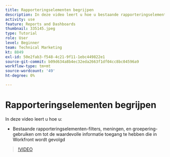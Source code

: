 ```yaml
---
title: Rapporteringselementen begrijpen
description: In deze video leert u hoe u bestaande rapporteringselementen (filters, weergaven en groepen) kunt gebruiken voor toegang tot informatie die wordt bijgehouden [!DNL  Workfront].
activity: use
feature: Reports and Dashboards
thumbnail: 335145.jpeg
type: Tutorial
role: User
level: Beginner
team: Technical Marketing
kt: 8849
exl-id: 50e2fab3-f548-4c21-9f11-1ebc449822e1
source-git-commit: b09d634a8b4ec32eda2663f1df04cc8bc04596a9
workflow-type: tm+mt
source-wordcount: '49'
ht-degree: 0%

---
```


# Rapporteringselementen begrijpen

In deze video leert u hoe u:

* Bestaande rapporteringselementen-filters, meningen, en groepering-gebruiken om tot de waardevolle informatie toegang te hebben die in Workfront wordt gevolgd

>[!VIDEO](https://video.tv.adobe.com/v/335145/?quality=12)
